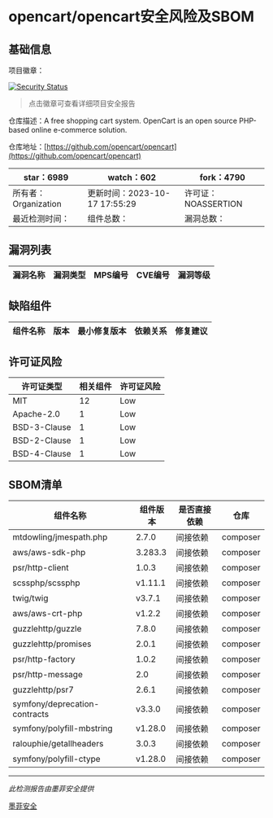 # opencart/opencart安全风险及SBOM

## 基础信息

项目徽章：

[![Security Status](https://www.murphysec.com/platform3/v31/badge/1714355695482699776.svg)](https://www.murphysec.com/console/report/1691516826202034176/1714355695482699776)

> 点击徽章可查看详细项目安全报告

仓库描述：A free shopping cart system. OpenCart is an open source PHP-based online e-commerce solution.

仓库地址：[https://github.com/opencart/opencart](https://github.com/opencart/opencart)

| star：6989 | watch：602 | fork：4790 |
| ----------- | -------------- | ------------ |
| 所有者：Organization | 更新时间：2023-10-17 17:55:29 | 许可证：NOASSERTION |
| 最近检测时间： | 组件总数： | 漏洞总数： |




## 漏洞列表

| 漏洞名称 | 漏洞类型 | MPS编号 | CVE编号 | 漏洞等级 |
| ------- | ------ | ------- | ------ | ----- |





## 缺陷组件

| 组件名称 | 版本 | 最小修复版本 | 依赖关系 | 修复建议 |
| -------- | ---- | ------------ | -------- | -------- |





## 许可证风险

| 许可证类型 | 相关组件 | 许可证风险 |
| ---------- | -------- | ---------- |
|MIT|12|Low|
|Apache-2.0|1|Low|
|BSD-3-Clause|1|Low|
|BSD-2-Clause|1|Low|
|BSD-4-Clause|1|Low|




## SBOM清单

| 组件名称 | 组件版本 | 是否直接依赖 | 仓库 |
| -------- | -------- | ------------ | ---- |
|mtdowling/jmespath.php|2.7.0|间接依赖|composer|
|aws/aws-sdk-php|3.283.3|间接依赖|composer|
|psr/http-client|1.0.3|间接依赖|composer|
|scssphp/scssphp|v1.11.1|间接依赖|composer|
|twig/twig|v3.7.1|间接依赖|composer|
|aws/aws-crt-php|v1.2.2|间接依赖|composer|
|guzzlehttp/guzzle|7.8.0|间接依赖|composer|
|guzzlehttp/promises|2.0.1|间接依赖|composer|
|psr/http-factory|1.0.2|间接依赖|composer|
|psr/http-message|2.0|间接依赖|composer|
|guzzlehttp/psr7|2.6.1|间接依赖|composer|
|symfony/deprecation-contracts|v3.3.0|间接依赖|composer|
|symfony/polyfill-mbstring|v1.28.0|间接依赖|composer|
|ralouphie/getallheaders|3.0.3|间接依赖|composer|
|symfony/polyfill-ctype|v1.28.0|间接依赖|composer|


------

*此检测报告由墨菲安全提供*

[墨菲安全](www.murphysec.com)